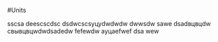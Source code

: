 #Units

sscsa
deescscdsc
dsdwcscsуцуdwdwdw
dwwsdw
sawe
dsadвцвцdw
свывцвцwdwdsadedw
fefewdw
ауцаefwef
dsa
wew
